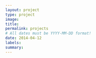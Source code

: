 ```yaml
---
layout: project
type: project
image: 
title: 
permalink: projects
# All dates must be YYYY-MM-DD format!
date: 2014-04-12
labels:
summary: 
---
```

